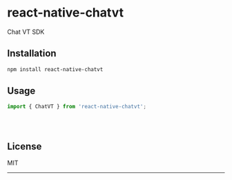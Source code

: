 # react-native-chatvt

Chat VT SDK

## Installation

```sh
npm install react-native-chatvt
```

## Usage

```js
import { ChatVT } from 'react-native-chatvt';





```


## License

MIT

---
